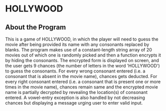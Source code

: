 # HOLLYWOOD

## About the Program

This is a game of HOLLYWOOD, in which the player will need to guess the movie after being provided its name with any consonants replaced by blanks. The program makes use of a constant-length string array of 20 movies out of which one is randomly picked and then a function encrypts it by hiding the consonants. The encrypted form is displayed on screen, and the user gets 9 chances (the number of letters in the word 'HOLLYWOOD') to guess the consonants. For every wrong consonant entered (i.e. a consonant that is absent in the movie name), chances gets deducted. For every right consonant entered (i.e. a consonant that is present one or more times in the movie name), chances remain same and the encrypted movie name is partially decrypted by revealing the location(s) of consonant entered. A vowel-entry exception is also handled by not decreasing chances but displaying a message urging user to enter valid input.
